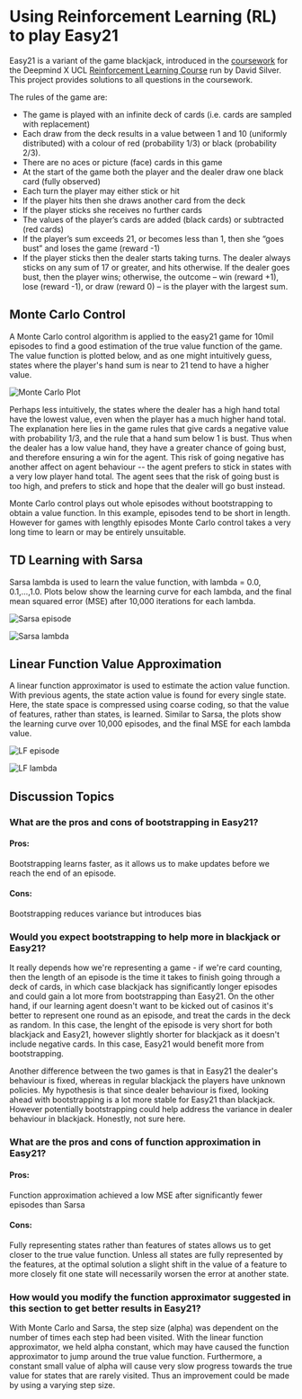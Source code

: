 # Using Reinforcement Learning (RL) to play Easy21 

Easy21 is a variant of the game blackjack, introduced in the [coursework](https://www.davidsilver.uk/wp-content/uploads/2020/03/Easy21-Johannes.pdf) for the Deepmind X UCL [Reinforcement Learning Course](https://deepmind.com/learning-resources/-introduction-reinforcement-learning-david-silver) run by David Silver. This project provides solutions to all questions in the coursework.

The rules of the game are:

- The game is played with an infinite deck of cards (i.e. cards are sampled
with replacement)
- Each draw from the deck results in a value between 1 and 10 (uniformly
distributed) with a colour of red (probability 1/3) or black (probability
2/3).
- There are no aces or picture (face) cards in this game
- At the start of the game both the player and the dealer draw one black
card (fully observed)
- Each turn the player may either stick or hit
- If the player hits then she draws another card from the deck
- If the player sticks she receives no further cards
- The values of the player’s cards are added (black cards) or subtracted (red
cards)
- If the player’s sum exceeds 21, or becomes less than 1, then she “goes
bust” and loses the game (reward -1)
- If the player sticks then the dealer starts taking turns. The dealer always
sticks on any sum of 17 or greater, and hits otherwise. If the dealer goes
bust, then the player wins; otherwise, the outcome – win (reward +1),
lose (reward -1), or draw (reward 0) – is the player with the largest sum.

## Monte Carlo Control

A Monte Carlo control algorithm is applied to the easy21 game for 10mil episodes to find a good estimation of the true value function of the game. The value function is plotted below, and as one might intuitively guess, states where the player's hand sum is near to 21 tend to have a higher value. 

![Monte Carlo Plot](/plots/Q_star.png)

Perhaps less intuitively, the states where the dealer has a high hand total have the lowest value, even when the player has a much higher hand total. The explanation here lies in the game rules that give cards a negative value with probability 1/3, and the rule that a hand sum below 1 is bust. Thus when the dealer has a low value hand, they have a greater chance of going bust, and therefore ensuring a win for the agent. This risk of going negative has another affect on agent behaviour -- the agent prefers to stick in states with a very low player hand total. The agent sees that the risk of going bust is too high, and prefers to stick and hope that the dealer will go bust instead.

Monte Carlo control plays out whole episodes without bootstrapping to obtain a value function. In this example, episodes tend to be short in length. However for games with lengthly episodes Monte Carlo control takes a very long time to learn or may be entirely unsuitable. 

## TD Learning with Sarsa

Sarsa lambda is used to learn the value function, with lambda = 0.0, 0.1,...,1.0. Plots below show the learning curve for each lambda, and the final mean squared error (MSE) after 10,000 iterations for each lambda.

![Sarsa episode](/plots/Sarsa_episode_error.png)

![Sarsa lambda](/plots/Sarsalambda_error.png)

## Linear Function Value Approximation

A linear function approximator is used to estimate the action value function. With previous agents, the state action value is found for every single state. Here, the state space is compressed using coarse coding, so that the value of features, rather than states, is learned. Similar to Sarsa, the plots show the learning curve over 10,000 episodes, and the final MSE for each lambda value.

![LF episode](/plots/FunctionApprox_episode_error.png)

![LF lambda](/plots/FunctionApproxlambda_error.png)

## Discussion Topics

### What are the pros and cons of bootstrapping in Easy21?

#### Pros:
Bootstrapping learns faster, as it allows us to make updates before we reach the end of an episode. 

#### Cons:
Bootstrapping reduces variance but introduces bias

### Would you expect bootstrapping to help more in blackjack or Easy21?
It really depends how we're representing a game - if we're card counting, then the length of an episode is the time it takes to finish going through a deck of cards, in which case blackjack has significantly longer episodes and could gain a lot more from bootstrapping than Easy21. On the other hand, if our learning agent doesn't want to be kicked out of casinos it's better to represent one round as an episode, and treat the cards in the deck as random. In this case, the lenght of the episode is very short for both blackjack and Easy21, however slightly shorter for blackjack as it doesn't include negative cards. In this case, Easy21 would benefit more from bootstrapping.

Another difference between the two games is that in Easy21 the dealer's behaviour is fixed, whereas in regular blackjack the players have unknown policies. My hypothesis is that since dealer behaviour is fixed, looking ahead with bootstrapping is a lot more stable for Easy21 than blackjack. However potentially bootstrapping could help address the variance in dealer behaviour in blackjack. Honestly, not sure here.

### What are the pros and cons of function approximation in Easy21?

#### Pros:
Function approximation achieved a low MSE after significantly fewer episodes than Sarsa

#### Cons:
Fully representing states rather than features of states allows us to get closer to the true value function. Unless all states are fully represented by the features, at the optimal solution a slight shift in the value of a feature to more closely fit one state will necessarily worsen the error at another state. 

### How would you modify the function approximator suggested in this section to get better results in Easy21?
With Monte Carlo and Sarsa, the step size (alpha) was dependent on the number of times each step had been visited. With the linear function approximator, we held alpha constant, which may have caused the function approximator to jump around the true value function. Furthermore, a constant small value of alpha will cause very slow progress towards the true value for states that are rarely visited. Thus an improvement could be made by using a varying step size.
